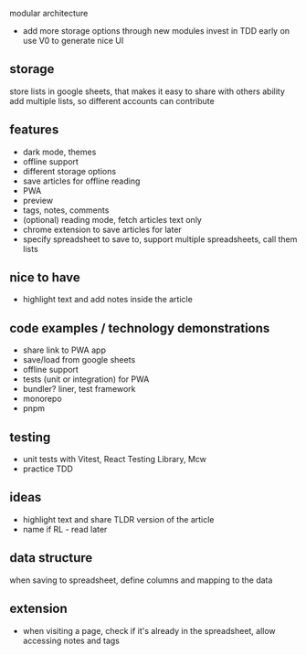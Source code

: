 

modular architecture 
- add more storage options through new modules
invest in TDD early on 
use V0 to generate nice UI 

## storage 
store lists in google sheets, that makes it easy to share with others 
ability add multiple lists, so different accounts can contribute  
 

## features 

- dark mode, themes
- offline support 
- different storage options
- save articles for offline reading
- PWA 
- preview
- tags, notes, comments 
- (optional) reading mode, fetch articles text only
- chrome extension to save articles for later
- specify spreadsheet to save to, support multiple spreadsheets, call them lists


## nice to have
- highlight text and add notes inside the article


## code examples / technology demonstrations

- share link to PWA app 
- save/load from google sheets 
- offline support 
- tests (unit or integration) for PWA
- bundler? liner, test framework 
- monorepo
- pnpm 

## testing 

- unit tests with  Vitest, React Testing Library, Mcw
- practice TDD 


## ideas 
- highlight text and share TLDR version of the article 
- name if RL - read later 



## data structure 

when saving to spreadsheet, define columns and mapping to the data 

## extension 

- when visiting a page, check if it's already in the spreadsheet, allow accessing notes and tags 